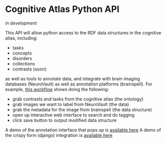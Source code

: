 # Cognitive Atlas Python API

*in development*

This API will allow python access to the RDF data structures in the cognitive atlas, including:

- tasks
- concepts
- disorders
- collections
- contrasts (soon)

as well as tools to annotate data, and integrate with brain imaging databases (NeuroVault) as well as annotation platforms (brainspell).  For example, [this workflow](examples/annotate_nv_images.py) shows doing the following:

- grab contrasts and tasks from the cognitive atlas (the ontology)
- grab images we want to label from NeuroVault (the data)
- grab the metadata for the image from brainspell (the data structure)
- open up interactive web interface to search and do tagging
- click save button to output modified data structure

A demo of the annotation interface that pops up is [available here](http://www.vbmis.com/bmi/project/cogatlas/annotate.html)
A demo of the crispy form (django) integration is [available here](http://vbmis.com/bmi/share/cogatlas/cogatlas.html)


